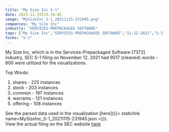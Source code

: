 ```yaml
---
title: "My Size Inc S-1"
date: 2021-11-15T23:19:45
image: "MySizeInc_S-1_20211115-231945.png"
companies: "My Size Inc"
industry: "SERVICES-PREPACKAGED SOFTWARE"
tags: ["My Size Inc","SERVICES-PREPACKAGED SOFTWARE","11-12-2021","S-1"]
forms: "S-1"
---
```

My Size Inc, which is in the Services-Prepackaged Software [7372] industry, SEC S-1 filing on November 12, 2021 had 9517 (cleaned) words - 600 were utilized for the visualizations.

Top Words:
1. shares - 225 instances
2. stock - 203 instances
3. common - 197 instances
4. warrants - 121 instances
5. offering - 108 instances


See the parsed data used in the visualization [here]({{< staticlink name=MySizeInc_S-1_20211115-231945.json >}}).  
View the actual filing on the SEC website [here](https://www.sec.gov/Archives/edgar/data/1211805/0001493152-21-028203.txt)
